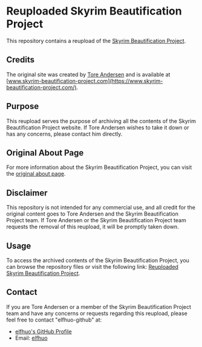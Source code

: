 # Reuploaded Skyrim Beautification Project

This repository contains a reupload of the [Skyrim Beautification Project](https://www.skyrim-beautification-project.com/).

## Credits

The original site was created by [Tore Andersen](http://www.skyrim-beautification-project.com/support/index.htm) and is available at [www.skyrim-beautification-project.com](https://www.skyrim-beautification-project.com/).

## Purpose

This reupload serves the purpose of archiving all the contents of the Skyrim Beautification Project website. If Tore Andersen wishes to take it down or has any concerns, please contact him directly.

## Original About Page

For more information about the Skyrim Beautification Project, you can visit the [original about page](http://www.skyrim-beautification-project.com/support/index.htm).

## Disclaimer

This repository is not intended for any commercial use, and all credit for the original content goes to Tore Andersen and the Skyrim Beautification Project team. If Tore Andersen or the Skyrim Beautification Project team requests the removal of this reupload, it will be promptly taken down.

## Usage

To access the archived contents of the Skyrim Beautification Project, you can browse the repository files or visit the following link: [Reuploaded Skyrim Beautification Project](insert-link-here).

## Contact

If you are Tore Andersen or a member of the Skyrim Beautification Project team and have any concerns or requests regarding this reupload, please feel free to contact "elfhuo-github" at:

- [elfhuo's GitHub Profile](https://github.com/elfhuo-github)
- Email: [elfhuo](mailto:elfhuothereal@gmail.com)
